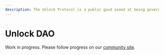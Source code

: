 ```yaml
---
description: The Unlock Protocol is a public good aimed at being governed by a DAO
---
```


# Unlock DAO

Work in progress. Please follow progress on our [community site](https://unlock.community/t/introducing-the-dao/).

